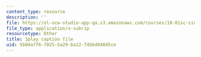 ```yaml
---
content_type: resource
description: ''
file: https://ol-ocw-studio-app-qa.s3.amazonaws.com/courses/18-01sc-single-variable-calculus-fall-2010/5b04a7f670255a29ba12f4bbd04845ce_60VGKnYBpbg.vtt
file_type: application/x-subrip
resourcetype: Other
title: 3play caption file
uid: 5b04a7f6-7025-5a29-ba12-f4bbd04845ce
---
```

